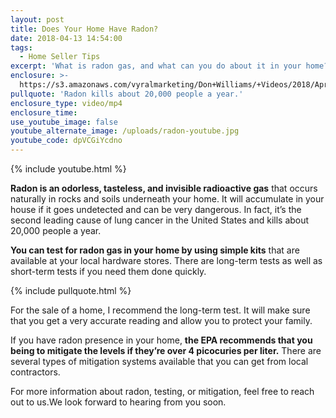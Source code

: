 ```yaml
---
layout: post
title: Does Your Home Have Radon?
date: 2018-04-13 14:54:00
tags:
  - Home Seller Tips
excerpt: 'What is radon gas, and what can you do about it in your home?'
enclosure: >-
  https://s3.amazonaws.com/vyralmarketing/Don+Williams/+Videos/2018/April/Don+Williams+Group-+Does+Your+Home+Have+Radon%253F.mp4
pullquote: 'Radon kills about 20,000 people a year.'
enclosure_type: video/mp4
enclosure_time:
use_youtube_image: false
youtube_alternate_image: /uploads/radon-youtube.jpg
youtube_code: dpVCGiYcdno
---
```


{% include youtube.html %}

**Radon is an odorless, tasteless, and invisible radioactive gas** that occurs naturally in rocks and soils underneath your home. It will accumulate in your house if it goes undetected and can be very dangerous. In fact, it’s the second leading cause of lung cancer in the United States and kills about 20,000 people a year.

**You can test for radon gas in your home by using simple kits** that are available at your local hardware stores. There are long-term tests as well as short-term tests if you need them done quickly.

{% include pullquote.html %}

For the sale of a home, I recommend the long-term test. It will make sure that you get a very accurate reading and allow you to protect your family.

If you have radon presence in your home, **the EPA recommends that you being to mitigate the levels if they’re over 4 picocuries per liter.** There are several types of mitigation systems available that you can get from local contractors.

For more information about radon, testing, or mitigation, feel free to reach out to us.We look forward to hearing from you soon.